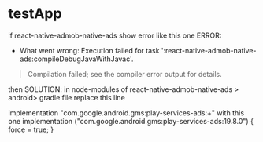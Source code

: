# testApp

if react-native-admob-native-ads show error like this one
ERROR:
* What went wrong:
Execution failed for task ':react-native-admob-native-ads:compileDebugJavaWithJavac'.
> Compilation failed; see the compiler error output for details.

then
SOLUTION:
 in node-modules of react-native-admob-native-ads > android> gradle file replace this line
 
  implementation "com.google.android.gms:play-services-ads:+"
 with this one
  implementation ("com.google.android.gms:play-services-ads:19.8.0") { force = true; }
